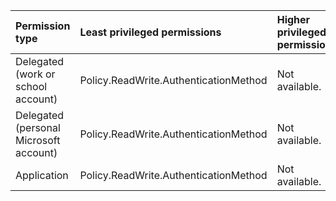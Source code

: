 |Permission type|Least privileged permissions|Higher privileged permissions|
|:---|:---|:---|
|Delegated (work or school account)|Policy.ReadWrite.AuthenticationMethod|Not available.|
|Delegated (personal Microsoft account)|Policy.ReadWrite.AuthenticationMethod|Not available.|
|Application|Policy.ReadWrite.AuthenticationMethod|Not available.|